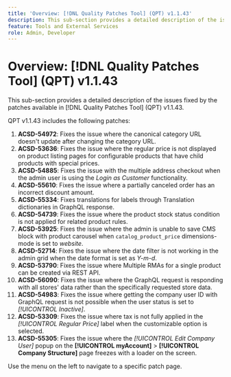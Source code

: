 ```yaml
---
title: 'Overview: [!DNL Quality Patches Tool] (QPT) v1.1.43'
description: This sub-section provides a detailed description of the issues fixed by the patches available in [!DNL Quality Patches Tool] (QPT) v1.1.43.
feature: Tools and External Services
role: Admin, Developer
---
```

# Overview: [!DNL Quality Patches Tool] (QPT) v1.1.43

This sub-section provides a detailed description of the issues fixed by the patches available in [!DNL Quality Patches Tool] (QPT) v1.1.43.

QPT v1.1.43 includes the following patches:

1. **ACSD-54972**: Fixes the issue where the canonical category URL doesn't update after changing the category URL.
1. **ACSD-53636**: Fixes the issue where the regular price is not displayed on product listing pages for configurable products that have child products with special prices.
1. **ACSD-54885**: Fixes the issue with the multiple address checkout when the admin user is using the *Login as Customer* functionality.
1. **ACSD-55610**: Fixes the issue where a partially canceled order has an incorrect discount amount.
1. **ACSD-55334**: Fixes translations for labels through Translation dictionaries in GraphQL response.
1. **ACSD-54739**: Fixes the issue where the product stock status condition is not applied for related product rules.
1. **ACSD-53925**: Fixes the issue where the admin is unable to save CMS block with product carousel when `catalog_product_price` dimensions-mode is set to *website*.
1. **ACSD-52714**: Fixes the issue where the date filter is not working in the admin grid when the date format is set as *Y-m-d*.
1. **ACSD-53790**: Fixes the issue where Multiple RMAs for a single product can be created via REST API.
1. **ACSD-56090**: Fixes the issue where the GraphQL request is responding with all stores' data rather than the specifically requested store data.
1. **ACSD-54983**: Fixes the issue where getting the company user ID with GraphQL request is not possible when the user status is set to *[!UICONTROL Inactive]*.
1. **ACSD-53309**: Fixes the issue where tax is not fully applied in the *[!UICONTROL Regular Price]* label when the customizable option is selected.
1. **ACSD-55305**: Fixes the issue where the *[!UICONTROL Edit Company User]* popup on the **[!UICONTROL myAccount]** > **[!UICONTROL Company Structure]** page freezes with a loader on the screen.

Use the menu on the left to navigate to a specific patch page.
